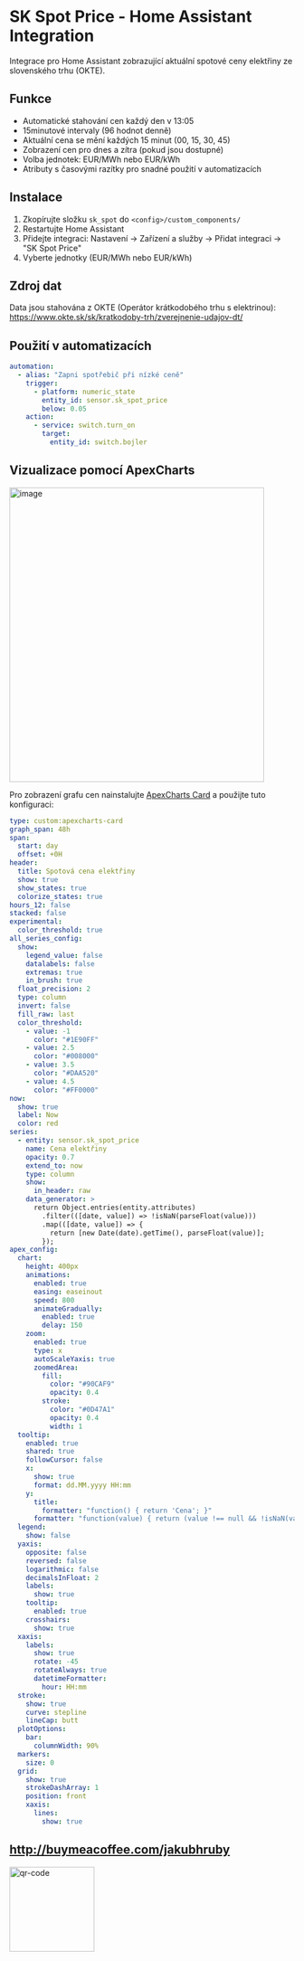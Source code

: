 # SK Spot Price - Home Assistant Integration

Integrace pro Home Assistant zobrazující aktuální spotové ceny elektřiny ze slovenského trhu (OKTE).

## Funkce

- Automatické stahování cen každý den v 13:05
- 15minutové intervaly (96 hodnot denně)
- Aktuální cena se mění každých 15 minut (00, 15, 30, 45)
- Zobrazení cen pro dnes a zítra (pokud jsou dostupné)
- Volba jednotek: EUR/MWh nebo EUR/kWh
- Atributy s časovými razítky pro snadné použití v automatizacích

## Instalace

1. Zkopírujte složku `sk_spot` do `<config>/custom_components/`
2. Restartujte Home Assistant
3. Přidejte integraci: Nastavení → Zařízení a služby → Přidat integraci → "SK Spot Price"
4. Vyberte jednotky (EUR/MWh nebo EUR/kWh)

## Zdroj dat

Data jsou stahována z OKTE (Operátor krátkodobého trhu s elektrinou):
https://www.okte.sk/sk/kratkodoby-trh/zverejnenie-udajov-dt/

## Použití v automatizacích
```yaml
automation:
  - alias: "Zapni spotřebič při nízké ceně"
    trigger:
      - platform: numeric_state
        entity_id: sensor.sk_spot_price
        below: 0.05
    action:
      - service: switch.turn_on
        target:
          entity_id: switch.bojler
```

## Vizualizace pomocí ApexCharts

<img width="450" height="521" alt="image" src="https://github.com/user-attachments/assets/70a4dded-b13c-48e8-9c39-dab0e856d860" />


Pro zobrazení grafu cen nainstalujte [ApexCharts Card](https://github.com/RomRider/apexcharts-card) a použijte tuto konfiguraci:
```yaml
type: custom:apexcharts-card
graph_span: 48h
span:
  start: day
  offset: +0H
header:
  title: Spotová cena elektřiny
  show: true
  show_states: true
  colorize_states: true
hours_12: false
stacked: false
experimental:
  color_threshold: true
all_series_config:
  show:
    legend_value: false
    datalabels: false
    extremas: true
    in_brush: true
  float_precision: 2
  type: column
  invert: false
  fill_raw: last
  color_threshold:
    - value: -1
      color: "#1E90FF"
    - value: 2.5
      color: "#008000"
    - value: 3.5
      color: "#DAA520"
    - value: 4.5
      color: "#FF0000"
now:
  show: true
  label: Now
  color: red
series:
  - entity: sensor.sk_spot_price
    name: Cena elektřiny
    opacity: 0.7
    extend_to: now
    type: column
    show:
      in_header: raw
    data_generator: >
      return Object.entries(entity.attributes)
        .filter(([date, value]) => !isNaN(parseFloat(value)))
        .map(([date, value]) => {
          return [new Date(date).getTime(), parseFloat(value)];
        });
apex_config:
  chart:
    height: 400px
    animations:
      enabled: true
      easing: easeinout
      speed: 800
      animateGradually:
        enabled: true
        delay: 150
    zoom:
      enabled: true
      type: x
      autoScaleYaxis: true
      zoomedArea:
        fill:
          color: "#90CAF9"
          opacity: 0.4
        stroke:
          color: "#0D47A1"
          opacity: 0.4
          width: 1
  tooltip:
    enabled: true
    shared: true
    followCursor: false
    x:
      show: true
      format: dd.MM.yyyy HH:mm
    y:
      title:
        formatter: "function() { return 'Cena'; }"
      formatter: "function(value) { return (value !== null && !isNaN(value)) ? value.toFixed(2) + ' Kč/kWh' : ''; }"
  legend:
    show: false
  yaxis:
    opposite: false
    reversed: false
    logarithmic: false
    decimalsInFloat: 2
    labels:
      show: true
    tooltip:
      enabled: true
    crosshairs:
      show: true
  xaxis:
    labels:
      show: true
      rotate: -45
      rotateAlways: true
      datetimeFormatter:
        hour: HH:mm
  stroke:
    show: true
    curve: stepline
    lineCap: butt
  plotOptions:
    bar:
      columnWidth: 90%
  markers:
    size: 0
  grid:
    show: true
    strokeDashArray: 1
    position: front
    xaxis:
      lines:
        show: true

```
## http://buymeacoffee.com/jakubhruby


<img width="150" height="150" alt="qr-code" src="https://github.com/user-attachments/assets/2581bf36-7f7d-4745-b792-d1abaca6e57d" />
